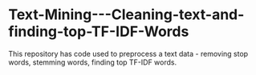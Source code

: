 # Text-Mining---Cleaning-text-and-finding-top-TF-IDF-Words

This repository has code used to preprocess a text data - removing stop words, stemming words, finding top TF-IDF words. 
